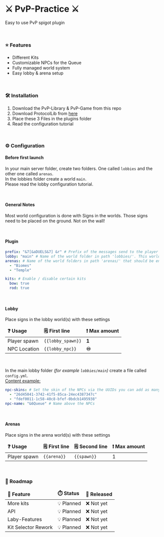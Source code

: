 <h1>⚔️ PvP-Practice ⚔️</h1>
<p>
    Easy to use PvP spigot plugin
</p>
<br>

<h3>⭐ Features</h3>
<ul>
    <li>Different Kits</li>
    <li>Customizable NPCs for the Queue</li>
    <li>Fully managed world system</li>
    <li>Easy lobby & arena setup</li>
</ul>
<br>

<h3>🛠️ Installation</h3>
<ol>
    <li>Download the PvP-Library & PvP-Game from this repo</li>
    <li>Download ProtocolLib from <a href="https://www.spigotmc.org/resources/protocollib.1997/">here</a></li>
    <li>Place these 3 Files in the plugins folder</li>
    <li>Read the configuration tutorial</li>
</ol>
<br>

<h3>⚙️ Configuration</h3>
<h4><b>Before first launch</b></h4>
<p>
    In your main server folder, create two folders. One called <code>lobbies</code> and the other one called
    <code>arenas</code>. <br>
    In the lobbies folder create a world <code>main</code>. <br>
    Please read the lobby configuration tutorial.    
</p>
<br>

<h4>General Notes</h4>
<p>
    Most world configuration is done with Signs in the worlds. Those signs need to be placed on the ground. 
    Not on the wall! <br>
</p>
<br>

<h4><b>Plugin</b></h4>

```yml
prefix: "&7[&aDUELS&7] &r" # Prefix of the messages send to the player
lobby: "main" # Name of the world folder in path 'lobbies/'. This world will be used as the lobby. See below to configure the lobby world properly
arenas: # Name of the world folders in path 'arenas/' that should be enabled & used. See below to configure the arena worlds properly
  - "Biomes"
  - "Temple"

kits: # Enable / disable certain kits
  bow: true
  rod: true
```

<br>

<h4><b>Lobby</b></h4>
<p>Place signs in the lobby world(s) with these settings</p>
<table>
    <thead>
        <tr>
            <td><b>❓ Usage</b></td>
            <td><b>🗒️ First line</b></td>
            <td><b>❗ Max amount</b></td>
        </tr>
    </thead>
    <tbody>
        <tr>
            <td>Player spawn</td>
            <td><code>{{lobby_spawn}}</code></td>
            <td><b>1</b></td>
        </tr>
        <tr>
            <td>NPC Location</td>
            <td><code>{{lobby_npc}}</code></td>
            <td><b>♾️</b></td>
        </tr>
    </tbody>
</table>
<br>
<p>
    In the main lobby folder <i>(for example <code>lobbies/main</code>)</i> create a file called <code>config.yml</code>. <br>
    <u>Content example:</u><br>

```yml
npc-skins: # Set the skin of the NPCs via the UUIDs you can add as many UUIDs as you have NPCs
  - "26d45041-3742-41f5-85ca-24ec4387347c"
  - "fdef0011-1c58-40c8-bfef-0bdcb1495938"
npc-name: "&6Queue" # Name above the NPCs
```

</p>
<br>

<h4><b>Arenas</b></h4>
<p>Place signs in the arena world(s) with these settings</p>
<table>
    <thead>
        <tr>
            <td><b>❓ Usage</b></td>
            <td><b>🗒️ First line</b></td>
            <td><b>🗒️ Second line</b></td>
            <td><b>❗ Max amount</b></td>
        </tr>
    </thead>
    <tbody>
        <tr>
            <td>Player spawn</td>
            <td><code>{{arena}}</code></td>
            <td><code>{{spawn}}</code></td>
            <td>1</td>
        </tr>
    </tbody>
</table>
<br>

<h3>🚧 Roadmap</h3>
<table>
    <thead>
        <tr>
            <td><b>🎉 Feature</b></td>
            <td><b>⏱️ Status</b></td>
            <td><b>📆 Released</b></td>
        </tr>
    </thead>
    <tbody>
        <tr>
            <td>More kits</td>
            <td>💡 Planned</td>
            <td>❌ Not yet</td>
        </tr>
        <tr>
            <td>API</td>
            <td>💡 Planned</td>
            <td>❌ Not yet</td>
        </tr>
        <tr>
            <td>Laby-Features</td>
            <td>💡 Planned</td>
            <td>❌ Not yet</td>
        </tr>
        <tr>
            <td>Kit Selector Rework</td>
            <td>💡 Planned</td>
            <td>❌ Not yet</td>
        </tr>
    </tbody>
</table>